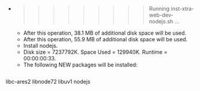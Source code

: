 * >>>>>>>>> Running inst-xtra-web-dev-nodejs.sh ...
  * After this operation, 38.1 MB of additional disk space will be used.
  * After this operation, 55.9 MB of additional disk space will be used.
  * Install nodejs.
  * Disk size = 7237792K. Space Used = 129940K. Runtime = 00:00:00:33.
  * The following NEW packages will be installed:
  ```bash
libc-ares2 libnode72 libuv1 nodejs
  ```
